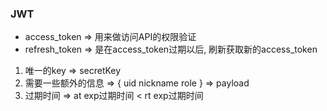 ### JWT

- access_token => 用来做访问API的权限验证
- refresh_token => 是在access_token过期以后, 刷新获取新的access_token

1. 唯一的key => secretKey
2. 需要一些额外的信息 => { uid nickname role } => payload
2. 过期时间 => at exp过期时间 < rt exp过期时间